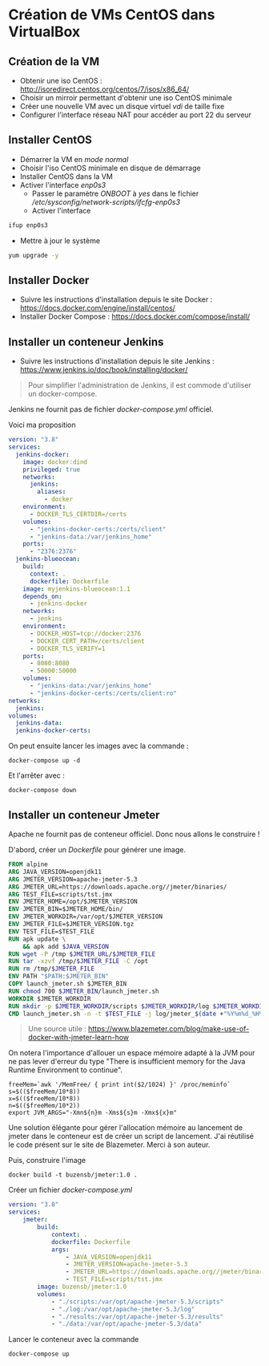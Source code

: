 # Création de VMs CentOS dans VirtualBox

## Création de la VM

* Obtenir une iso CentOS : http://isoredirect.centos.org/centos/7/isos/x86_64/
* Choisir un mirroir permettant d'obtenir une iso CentOS minimale
* Créer une nouvelle VM avec un disque virtuel _vdi_ de taille fixe
* Configurer l'interface réseau NAT pour accéder au port 22 du serveur

## Installer CentOS

* Démarrer la VM en _mode normal_
* Choisir l'iso CentOS minimale en disque de démarrage
* Installer CentOS dans la VM
* Activer l'interface _enp0s3_
    * Passer le paramètre _ONBOOT_ à _yes_ dans le fichier _/etc/sysconfig/network-scripts/ifcfg-enp0s3_
    * Activer l'interface

```bash
ifup enp0s3
```

* Mettre à jour le système

```bash
yum upgrade -y
```

## Installer Docker

* Suivre les instructions d'installation depuis le site Docker : https://docs.docker.com/engine/install/centos/
* Installer Docker Compose : https://docs.docker.com/compose/install/


## Installer un conteneur Jenkins

* Suivre les instructions d'installation depuis le site Jenkins : https://www.jenkins.io/doc/book/installing/docker/

> Pour simplifier l'administration de Jenkins, il est commode d'utiliser un docker-compose.

Jenkins ne fournit pas de fichier _docker-compose.yml_ officiel.

Voici ma proposition

```yaml
version: "3.8"
services:
  jenkins-docker:
    image: docker:dind
    privileged: true
    networks:
      jenkins:
        aliases:
          - docker
    environment:
      - DOCKER_TLS_CERTDIR=/certs
    volumes:
      - "jenkins-docker-certs:/certs/client"
      - "jenkins-data:/var/jenkins_home"
    ports:
      - "2376:2376"
  jenkins-blueocean:
    build:
      context: .
      dockerfile: Dockerfile
    image: myjenkins-blueocean:1.1
    depends_on:
      - jenkins-docker
    networks:
      - jenkins
    environment:
      - DOCKER_HOST=tcp://docker:2376
      - DOCKER_CERT_PATH=/certs/client
      - DOCKER_TLS_VERIFY=1
    ports:
      - 8080:8080
      - 50000:50000
    volumes:
      - "jenkins-data:/var/jenkins_home"
      - "jenkins-docker-certs:/certs/client:ro"
networks:
  jenkins:
volumes:
  jenkins-data:
  jenkins-docker-certs:
```
 
On peut ensuite lancer les images avec la commande :
```shell script
docker-compose up -d
```

Et l'arrêter avec :
```shell script
docker-compose down
```

## Installer un conteneur Jmeter

Apache ne fournit pas de conteneur officiel.
Donc nous allons le construire !

D'abord, créer un _Dockerfile_ pour générer une image.

```Dockerfile
FROM alpine
ARG JAVA_VERSION=openjdk11
ARG JMETER_VERSION=apache-jmeter-5.3
ARG JMETER_URL=https://downloads.apache.org//jmeter/binaries/
ARG TEST_FILE=scripts/tst.jmx
ENV JMETER_HOME=/opt/$JMETER_VERSION
ENV JMETER_BIN=$JMETER_HOME/bin/
ENV JMETER_WORKDIR=/var/opt/$JMETER_VERSION
ENV JMETER_FILE=$JMETER_VERSION.tgz
ENV TEST_FILE=$TEST_FILE
RUN apk update \
	&& apk add $JAVA_VERSION
RUN wget -P /tmp $JMETER_URL/$JMETER_FILE
RUN tar -xzvf /tmp/$JMETER_FILE -C /opt
RUN rm /tmp/$JMETER_FILE
ENV PATH "$PATH:$JMETER_BIN"
COPY launch_jmeter.sh $JMETER_BIN
RUN chmod 700 $JMETER_BIN/launch_jmeter.sh
WORKDIR $JMETER_WORKDIR
RUN mkdir -p $JMETER_WORKDIR/scripts $JMETER_WORKDIR/log $JMETER_WORKDIR/results $JMETER_WORKDIR/data $JMETER_WORKDIR/conf
CMD launch_jmeter.sh -n -t $TEST_FILE -j log/jmeter_$(date +"%Y%m%d_%H%M%S").log -l results/results_$(date +"%Y%m%d_%H%M%S").csv -o results/output_$(date +"%Y%m%d_%H%M%S")

```

> Une source utile : https://www.blazemeter.com/blog/make-use-of-docker-with-jmeter-learn-how

On notera l'importance d'allouer un espace mémoire adapté à la JVM pour ne pas lever d'erreur du type "There is insufficient memory for the Java Runtime Environment to continue".

```shell script
freeMem=`awk '/MemFree/ { print int($2/1024) }' /proc/meminfo`
s=$(($freeMem/10*8))
x=$(($freeMem/10*8))
n=$(($freeMem/10*2))
export JVM_ARGS="-Xmn${n}m -Xms${s}m -Xmx${x}m"
```

Une solution élégante pour gérer l'allocation mémoire au lancement de jmeter dans le conteneur est de créer un script de lancement.
J'ai réutilisé le code présent sur le site de Blazemeter.
Merci à son auteur.

Puis, construire l'image

```shell script
docker build -t buzensb/jmeter:1.0 .
```

Créer un fichier _docker-compose.yml_

```yaml
version: "3.8"
services:
    jmeter:
        build:
            context: .
            dockerfile: Dockerfile
            args:
                - JAVA_VERSION=openjdk11
                - JMETER_VERSION=apache-jmeter-5.3
                - JMETER_URL=https://downloads.apache.org//jmeter/binaries/
                - TEST_FILE=scripts/tst.jmx
        image: buzensb/jmeter:1.0
        volumes:
            - "./scripts:/var/opt/apache-jmeter-5.3/scripts"
            - "./log:/var/opt/apache-jmeter-5.3/log"
            - "./results:/var/opt/apache-jmeter-5.3/results"
            - "./data:/var/opt/apache-jmeter-5.3/data"

```

Lancer le conteneur avec la commande

```shell script
docker-compose up
```
